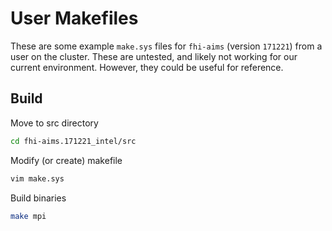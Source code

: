 # User Makefiles

These are some example `make.sys` files for `fhi-aims` (version `171221`) from a user on the cluster.
These are untested, and likely not working for our current environment.
However, they could be useful for reference.

## Build

Move to src directory

```bash
cd fhi-aims.171221_intel/src
```

Modify (or create) makefile

```bash
vim make.sys
```

Build binaries

```bash
make mpi
```

